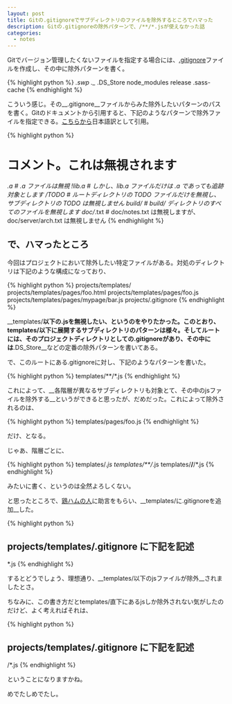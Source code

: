 ```yaml
---
layout: post
title: Gitの.gitignoreでサブディレクトリのファイルを除外するところでハマった
description: Gitの.gitignoreの除外パターンで、/**/*.jsが使えなかった話
categories:
  - notes
---
```

Gitでバージョン管理したくないファイルを指定する場合には、[.gitignore](http://git-scm.com/book/ch2-2.html#Ignoring-Files)ファイルを作成し、その中に除外パターンを書く。

{% highlight python %}
*.swp
._*
.DS_Store
node_modules
release
.sass-cache
{% endhighlight %}

こういう感じ。その__.gitignore__ファイルからみた除外したいパターンのパスを書く。Gitのドキュメントから引用すると、下記のようなパターンで除外ファイルを指定できる。[こちらから](http://git-scm.com/book/ja/Git-の基本-変更内容のリポジトリへの記録#ファイルの無視)日本語訳として引用。

{% highlight python %}
# コメント。これは無視されます
*.a       # .a ファイルは無視
!lib.a    # しかし、lib.a ファイルだけは .a であっても追跡対象とします
/TODO     # ルートディレクトリの TODO ファイルだけを無視し、サブディレクトリの TODO は無視しません
build/    # build/ ディレクトリのすべてのファイルを無視します
doc/*.txt # doc/notes.txt は無視しますが、doc/server/arch.txt は無視しません
{% endhighlight %}

## で、ハマったところ

今回はプロジェクトにおいて除外したい特定ファイルがある。対処のディレクトリは下記のような構成になっており、

{% highlight python %}
projects/templates/
projects/templates/pages/foo.html
projects/templates/pages/foo.js
projects/templates/pages/mypage/bar.js
projects/.gitignore
{% endhighlight %}

__templates/__以下の.jsを無視したい、というのをやりたかった。このとおり、templates/以下に展開するサブディレクトリのパターンは様々。そしてルートには、そのプロジェクトディレクトリとしての.gitignoreがあり、その中には__.DS_Store__などの定番の除外パターンを書いてある。

で、このルートにある.gitignoreに対し、下記のようなパターンを書いた。

{% highlight python %}
templates/**/*.js
{% endhighlight %}

これによって、__各階層が異なるサブディレクトリも対象とて、その中のjsファイルを除外する__というができると思ったが、だめだった。これによって除外されるのは、

{% highlight python %}
templates/pages/foo.js
{% endhighlight %}

だけ、となる。

じゃあ、階層ごとに、

{% highlight python %}
templates/*.js
templates/**/*.js
templates/**/**/*.js
{% endhighlight %}

みたいに書く、というのは全然よろしくない。

と思ったところで、[鶏ハムの人](http://havelog.ayumusato.com/food/e330-tori_hamu.html)に助言をもらい、__templates/に.gitignoreを追加__した。

{% highlight python %}
## projects/templates/.gitignore に下記を記述
*.js
{% endhighlight %}

するとどうでしょう、理想通り、__templates/以下のjsファイルが除外__されましたとさ。

ちなみに、この書き方だとtemplates/直下にあるjsしか除外されない気がしたのだけど、よく考えればそれは、

{% highlight python %}
## projects/templates/.gitignore に下記を記述
/*.js
{% endhighlight %}

ということになりますかね。

めでたしめでたし。
